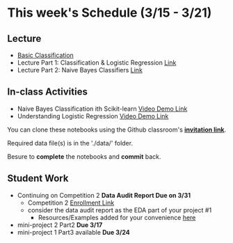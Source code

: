 # This week's Schedule (3/15 - 3/21)

## Lecture
+ [Basic Classification](https://docs.google.com/presentation/d/1LhrVq2Q9fnH5fU-X859qA2phK75GMFfhn9Svb7bjSO0/edit?usp=sharing)
+ Lecture Part 1: Classification & Logistic Regression [Link](https://www.dropbox.com/s/xyzk8u38dsczcup/classification_log_reg.mp4?dl=0)
+ Lecture Part 2: Naive Bayes Classifiers [Link](https://www.dropbox.com/s/k2px6bxaybceppx/naivebayes.mp4?dl=0)

## In-class Activities
+ Naive Bayes Classification ith Scikit-learn [Video Demo Link](https://www.dropbox.com/s/knmhv17cyfyjvv4/logreg_tutorial.mp4?dl=0)
+ Understanding Logistic Regression [Video Demo Link](https://www.dropbox.com/s/74zf423nxofctse/nb_tutorial.mp4?dl=0)

You can clone these notebooks using the Github classroom's [__invitation link__](https://classroom.github.com/a/R8AYmBYB).

Required data file(s) is in the './data/' folder.

Besure to __complete__ the notebooks and __commit__ back.

## Student Work
+ Continuing on Competition 2 __Data Audit Report Due on 3/31__
  + Competition 2 [Enrollment Link]()
  + consider the data audit report as the EDA part of your project #1
    - Resources/Examples added for your convenience [here](https://github.com/DrJieTao/ba545-docs/blob/master/competition2/resources.md)
+ mini-project 2 Part2  __Due 3/17__
+ mini-project 1 Part3 available __Due 3/24__
